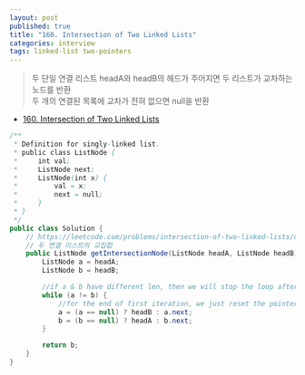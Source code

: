 ```yaml
---
layout: post
published: true
title: "160. Intersection of Two Linked Lists"
categories: interview
tags: linked-list two-pointers
---
```


> 두 단일 연결 리스트 headA와 headB의 헤드가 주어지면 두 리스트가 교차하는 노드를 반환  
> 두 개의 연결된 목록에 교차가 전혀 없으면 null을 반환

- [160. Intersection of Two Linked Lists](https://leetcode.com/problems/intersection-of-two-linked-lists/)

```java
/**
 * Definition for singly-linked list.
 * public class ListNode {
 *     int val;
 *     ListNode next;
 *     ListNode(int x) {
 *         val = x;
 *         next = null;
 *     }
 * }
 */
public class Solution {
    // https://leetcode.com/problems/intersection-of-two-linked-lists/discuss/49785/Java-solution-without-knowing-the-difference-in-len!/165648
    // 두 연결 리스트의 교집합
    public ListNode getIntersectionNode(ListNode headA, ListNode headB) {
        ListNode a = headA;
        ListNode b = headB;

        //if a & b have different len, then we will stop the loop after second iteration
        while (a != b) {
            //for the end of first iteration, we just reset the pointer to the head of another linkedlist
            a = (a == null) ? headB : a.next;
            b = (b == null) ? headA : b.next;    
        }

        return b;
    }
}
```